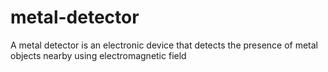# metal-detector
A metal detector is an electronic device that detects the presence of metal objects nearby using electromagnetic field
